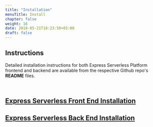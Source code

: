 ```yaml
---
title: "Installation"
menuTitle: Install
chapter: false
weight: 16
date: 2018-05-21T18:23:50+03:00
draft: false
---
```


## Instructions

Detailed installation instructions for both Express Serverless Platform frontend and backend are available from the 
respective Github repo's <strong>README</strong> files.

&nbsp;

## <a href="https://github.com/LunchBadger/lunchbadger-ui" target="_blank">Express Serverless Front End Installation</a>

## <a href="https://github.com/LunchBadger/helm-charts/tree/feature/akt-experimental-deploy" target="_blank">Express Serverless Back End Installation</a>
